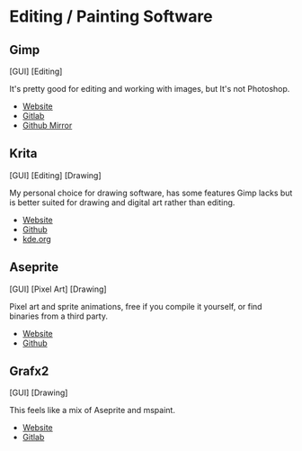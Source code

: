 
# Editing / Painting Software

## Gimp

[GUI] [Editing]

It's pretty good for editing and working with images, but It's not Photoshop.

- [Website](https://www.gimp.org/)
- [Gitlab](https://gitlab.gnome.org/GNOME/gimp)
- [Github Mirror](https://github.com/GNOME/gimp)

## Krita

[GUI] [Editing] [Drawing]

My personal choice for drawing software, has some features Gimp lacks but is better suited for drawing and digital art rather than editing.

- [Website](https://krita.org/en/)
- [Github](https://github.com/KDE/krita)
- [kde.org](https://invent.kde.org/graphics/krita)

## Aseprite

[GUI] [Pixel Art] [Drawing]

Pixel art and sprite animations, free if you compile it yourself, or find binaries from a third party.

- [Website](https://www.aseprite.org/)
- [Github](https://github.com/aseprite/aseprite)

## Grafx2

[GUI] [Drawing]

This feels like a mix of Aseprite and mspaint.

- [Website](http://grafx2.chez.com/index.php)
- [Gitlab](https://gitlab.com/GrafX2/grafX2)
